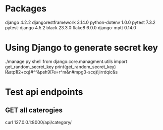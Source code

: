 # Packages

django 4.2.2
djangorestframework 3.14.0
python-dotenv 1.0.0
pytest 7.3.2
pytest-django 4.5.2
black 23.3.0
flake8 6.0.0
django-mptt 0.14.0

# Using Django to generate secret key

./manage.py shell
from django.core.managment.utils import get_random_secret_key
print(get_random_secret_key)
l&atp1l2+cq)#^^&psh9l7e=r^m&n#mpg3-scq)!jirrdqic&s

# Test api endpoints

## GET all caterogies

curl 127.0.0.1:8000/api/category/
